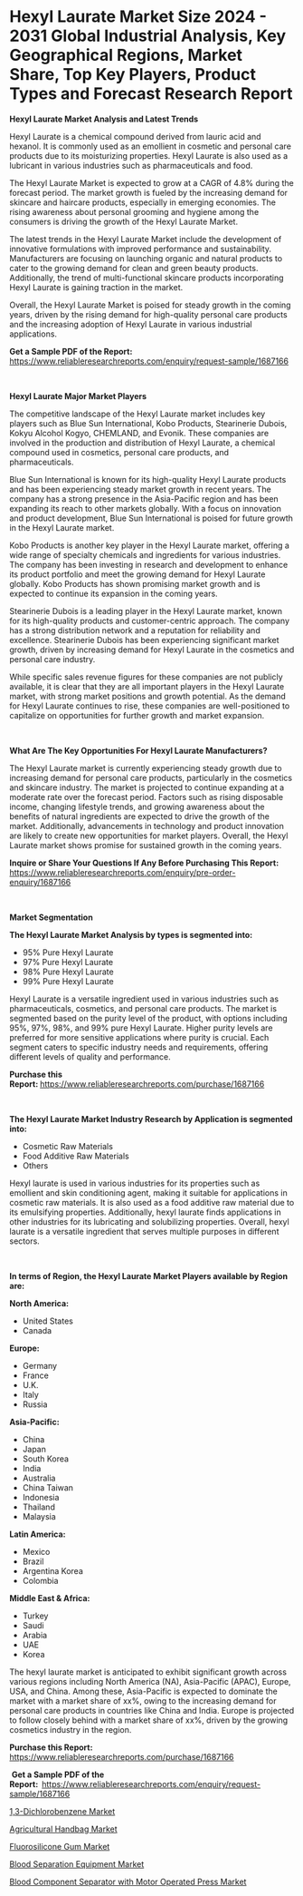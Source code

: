 <p><h1>Hexyl Laurate Market Size 2024 - 2031 Global Industrial Analysis, Key Geographical Regions, Market Share, Top Key Players, Product Types and Forecast Research Report</h1></p><p><strong>Hexyl Laurate Market Analysis and Latest Trends</strong></p>
<p><p>Hexyl Laurate is a chemical compound derived from lauric acid and hexanol. It is commonly used as an emollient in cosmetic and personal care products due to its moisturizing properties. Hexyl Laurate is also used as a lubricant in various industries such as pharmaceuticals and food.</p><p>The Hexyl Laurate Market is expected to grow at a CAGR of 4.8% during the forecast period. The market growth is fueled by the increasing demand for skincare and haircare products, especially in emerging economies. The rising awareness about personal grooming and hygiene among the consumers is driving the growth of the Hexyl Laurate Market.</p><p>The latest trends in the Hexyl Laurate Market include the development of innovative formulations with improved performance and sustainability. Manufacturers are focusing on launching organic and natural products to cater to the growing demand for clean and green beauty products. Additionally, the trend of multi-functional skincare products incorporating Hexyl Laurate is gaining traction in the market.</p><p>Overall, the Hexyl Laurate Market is poised for steady growth in the coming years, driven by the rising demand for high-quality personal care products and the increasing adoption of Hexyl Laurate in various industrial applications.</p></p>
<p><strong>Get a Sample PDF of the Report:&nbsp;</strong> <a href="https://www.reliableresearchreports.com/enquiry/request-sample/1687166">https://www.reliableresearchreports.com/enquiry/request-sample/1687166</a></p>
<p>&nbsp;</p>
<p><strong>Hexyl Laurate Major Market Players</strong></p>
<p><p>The competitive landscape of the Hexyl Laurate market includes key players such as Blue Sun International, Kobo Products, Stearinerie Dubois, Kokyu Alcohol Kogyo, CHEMLAND, and Evonik. These companies are involved in the production and distribution of Hexyl Laurate, a chemical compound used in cosmetics, personal care products, and pharmaceuticals.</p><p>Blue Sun International is known for its high-quality Hexyl Laurate products and has been experiencing steady market growth in recent years. The company has a strong presence in the Asia-Pacific region and has been expanding its reach to other markets globally. With a focus on innovation and product development, Blue Sun International is poised for future growth in the Hexyl Laurate market.</p><p>Kobo Products is another key player in the Hexyl Laurate market, offering a wide range of specialty chemicals and ingredients for various industries. The company has been investing in research and development to enhance its product portfolio and meet the growing demand for Hexyl Laurate globally. Kobo Products has shown promising market growth and is expected to continue its expansion in the coming years.</p><p>Stearinerie Dubois is a leading player in the Hexyl Laurate market, known for its high-quality products and customer-centric approach. The company has a strong distribution network and a reputation for reliability and excellence. Stearinerie Dubois has been experiencing significant market growth, driven by increasing demand for Hexyl Laurate in the cosmetics and personal care industry.</p><p>While specific sales revenue figures for these companies are not publicly available, it is clear that they are all important players in the Hexyl Laurate market, with strong market positions and growth potential. As the demand for Hexyl Laurate continues to rise, these companies are well-positioned to capitalize on opportunities for further growth and market expansion.</p></p>
<p>&nbsp;</p>
<p><strong>What Are The Key Opportunities For Hexyl Laurate Manufacturers?</strong></p>
<p><p>The Hexyl Laurate market is currently experiencing steady growth due to increasing demand for personal care products, particularly in the cosmetics and skincare industry. The market is projected to continue expanding at a moderate rate over the forecast period. Factors such as rising disposable income, changing lifestyle trends, and growing awareness about the benefits of natural ingredients are expected to drive the growth of the market. Additionally, advancements in technology and product innovation are likely to create new opportunities for market players. Overall, the Hexyl Laurate market shows promise for sustained growth in the coming years.</p></p>
<p><strong>Inquire or Share Your Questions If Any Before Purchasing This Report:</strong> <a href="https://www.reliableresearchreports.com/enquiry/pre-order-enquiry/1687166">https://www.reliableresearchreports.com/enquiry/pre-order-enquiry/1687166</a></p>
<p>&nbsp;</p>
<p><strong>Market Segmentation</strong></p>
<p><strong>The Hexyl Laurate Market Analysis by types is segmented into:</strong></p>
<p><ul><li>95% Pure Hexyl Laurate</li><li>97% Pure Hexyl Laurate</li><li>98% Pure Hexyl Laurate</li><li>99% Pure Hexyl Laurate</li></ul></p>
<p><p>Hexyl Laurate is a versatile ingredient used in various industries such as pharmaceuticals, cosmetics, and personal care products. The market is segmented based on the purity level of the product, with options including 95%, 97%, 98%, and 99% pure Hexyl Laurate. Higher purity levels are preferred for more sensitive applications where purity is crucial. Each segment caters to specific industry needs and requirements, offering different levels of quality and performance.</p></p>
<p><strong>Purchase this Report:&nbsp;</strong><a href="https://www.reliableresearchreports.com/purchase/1687166">https://www.reliableresearchreports.com/purchase/1687166</a></p>
<p>&nbsp;</p>
<p><strong>The Hexyl Laurate Market Industry Research by Application is segmented into:</strong></p>
<p><ul><li>Cosmetic Raw Materials</li><li>Food Additive Raw Materials</li><li>Others</li></ul></p>
<p><p>Hexyl laurate is used in various industries for its properties such as emollient and skin conditioning agent, making it suitable for applications in cosmetic raw materials. It is also used as a food additive raw material due to its emulsifying properties. Additionally, hexyl laurate finds applications in other industries for its lubricating and solubilizing properties. Overall, hexyl laurate is a versatile ingredient that serves multiple purposes in different sectors.</p></p>
<p>&nbsp;</p>
<p><strong>In terms of Region, the Hexyl Laurate Market Players available by Region are:</strong></p>
<p>
    <p> <strong> North America: </strong>
        <ul>
            <li>United States</li>
            <li>Canada</li>
        </ul>
        </p> 
    <p> <strong> Europe: </strong>
        <ul>
            <li>Germany</li>
            <li>France</li>
            <li>U.K.</li>
            <li>Italy</li>
            <li>Russia</li>
        </ul>
        </p> 
    <p> <strong> Asia-Pacific: </strong>
        <ul>
            <li>China</li>
            <li>Japan</li>
            <li>South Korea</li>
            <li>India</li>
            <li>Australia</li>
            <li>China Taiwan</li>
            <li>Indonesia</li>
            <li>Thailand</li>
            <li>Malaysia</li>
        </ul>
        </p> 
    <p> <strong> Latin America: </strong>
        <ul>
            <li>Mexico</li>
            <li>Brazil</li>
            <li>Argentina Korea</li>
            <li>Colombia</li>
        </ul>
        </p> 
    <p> <strong> Middle East & Africa: </strong>
        <ul>
            <li>Turkey</li>
            <li>Saudi</li>
            <li>Arabia</li>
            <li>UAE</li>
            <li>Korea</li>
        </ul>
    </p>
    </p>
<p><p>The hexyl laurate market is anticipated to exhibit significant growth across various regions including North America (NA), Asia-Pacific (APAC), Europe, USA, and China. Among these, Asia-Pacific is expected to dominate the market with a market share of xx%, owing to the increasing demand for personal care products in countries like China and India. Europe is projected to follow closely behind with a market share of xx%, driven by the growing cosmetics industry in the region.</p></p>
<p><strong>Purchase this Report: </strong><a href="https://www.reliableresearchreports.com/purchase/1687166">https://www.reliableresearchreports.com/purchase/1687166</a></p>
<p>&nbsp;<strong>Get a Sample PDF of the Report:&nbsp;&nbsp;</strong><a href="https://www.reliableresearchreports.com/enquiry/request-sample/1687166">https://www.reliableresearchreports.com/enquiry/request-sample/1687166</a></p>
<p><strong></strong></p>
<p><p><a href="https://github.com/bracarafogo/Market-Research-Report-List-2/blob/main/13-dichlorobenzene-market.md">1,3-Dichlorobenzene Market</a></p><p><a href="https://issuu.com/reportprime-2/docs/agricultural-handbag-market-size-2030.pptx">Agricultural Handbag Market</a></p><p><a href="https://github.com/joannagoyvaerts/Market-Research-Report-List-1/blob/main/fluorosilicone-gum-market.md">Fluorosilicone Gum Market</a></p><p><a href="https://medium.com/@jamesburns39/analyzing-blood-separation-equipment-market-global-industry-perspective-and-forecast-2024-to-9f34530d19eb">Blood Separation Equipment Market</a></p><p><a href="https://medium.com/@jamesburns39/blood-component-separator-with-motor-operated-press-market-insight-market-trends-growth-f6f0a564ef11">Blood Component Separator with Motor Operated Press Market</a></p></p>